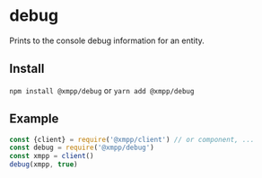# debug

Prints to the console debug information for an entity.

## Install

`npm install @xmpp/debug` or `yarn add @xmpp/debug`

## Example

```javascript
const {client} = require('@xmpp/client') // or component, ...
const debug = require('@xmpp/debug')
const xmpp = client()
debug(xmpp, true)
```
